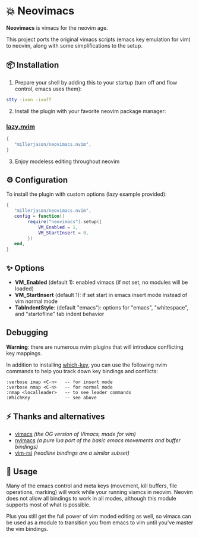 # 💥 Neovimacs

**Neovimacs** is vimacs for the neovim age.

This project ports the original vimacs scripts (emacs key emulation for vim) to neovim,
along with some simplifications to the setup.

## 📦 Installation

1. Prepare your shell by adding this to your startup (turn off <C-s> and <C-q> flow control, emacs uses them):

```bash
stty -ixon -ixoff
```

2. Install the plugin with your favorite neovim package manager:

### [lazy.nvim](https://github.com/folke/lazy.nvim)

```lua
{
   "millerjason/neovimacs.nvim",
}
```
3. Enjoy modeless editing throughout neovim

## ⚙️  Configuration

To install the plugin with custom options (lazy example provided):

```lua
{
   "millerjason/neovimacs.nvim",
   config = function()
        require("neovimacs").setup({
            VM_Enabled = 1,
            VM_StartInsert = 0,
        })
   end,
}
```

## ✨ Options

- **VM_Enabled** (default 1): enabled vimacs (if not set, no modules will be loaded)
- **VM_StartInsert** (default 1): if set start in emacs insert mode instead of vim normal mode
- **TabIndentStyle**: (default "emacs"): options for "emacs", "whitespace", and "startofline" tab indent behavior

## Debugging

**Warning**: there are numerous nvim plugins that will introduce conflicting key mappings.

In addition to installing [which-key](https://github.com/folke/which-key.nvim), you can use the following
nvim commands to help you track down key bindings and conflicts:

```
:verbose imap <C-n>   -- for insert mode
:verbose nmap <C-n>   -- for normal mode
:nmap <localleader>   -- to see leader commands
:WhichKey             -- see above
```

## ⚡️ Thanks and alternatives

- [vimacs](https://github.com/andrep/vimacs) _(the OG version of Vimacs, made for vim)_
- [nvimacs](https://github.com/sei40kr/nvimacs) _(a pure lua port of the basic emacs movements and buffer bindings)_
- [vim-rsi](https://github.com/tpope/vim-rsi) _(readline bindings are a similar subset)_

## 🚀 Usage

Many of the emacs control and meta keys (movement, kill buffers, file operations, marking) will work while
your running viamcs in neovim.  Neovim does not allow all bindings to work in all modes, although this module
supports most of what is possible.

Plus you still get the full power of vim moded editing as well, so vimacs can be used as a module to transition
you from emacs to vim until you've master the vim bindings.
